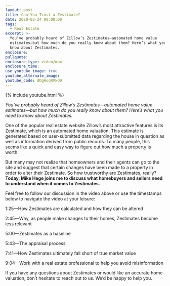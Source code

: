 ```yaml
---
layout: post
title: Can You Trust a Zestimate?
date: 2020-02-24 00:00:00
tags:
  - Real Estate
excerpt: >-
  You’ve probably heard of Zillow’s Zestimates—automated home value
  estimates—but how much do you really know about them? Here’s what you need to
  know about Zestimates.
enclosure:
pullquote:
enclosure_type: video/mp4
enclosure_time:
use_youtube_image: true
youtube_alternate_image:
youtube_code: dDgHuqRVkO0
---
```


{% include youtube.html %}

*You’ve probably heard of Zillow’s Zestimates—automated home value estimates—but how much do you really know about them? Here’s what you need to know about Zestimates.*

One of the popular real estate website Zillow’s most attractive features is its Zestimate, which is an automated home valuation. This estimate is generated based on user-submitted data regarding the house in question as well as information derived from public records. To many people, this seems like a quick and easy way to figure out how much a property is worth.

But many may not realize that homeowners and their agents can go to the site and suggest that certain changes have been made to a property in order to alter their Zestimate. So how trustworthy are Zestimates, really? **Today, Mike Hege joins me to discuss what homebuyers and sellers need to understand when it comes to Zestimates.**

Feel free to follow our discussion in the video above or use the timestamps below to navigate the video at your leisure:

1:25—How Zestimates are calculated and how they can be altered

2:45—Why, as people make changes to their homes, Zestimates become less relevant

5:00—Zestimates as a baseline

5:43—The appraisal process

7:41—How Zestimates ultimately fall short of true market value

9:04—Work with a real estate professional to help you avoid misinformation

If you have any questions about Zestimates or would like an accurate home valuation, don’t hesitate to reach out to us. We’d be happy to help you.

&nbsp;